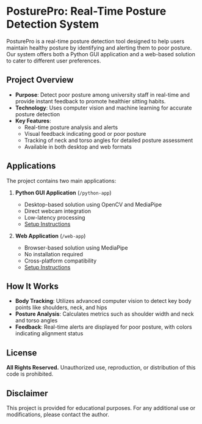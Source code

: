 # PosturePro: Real-Time Posture Detection System

PosturePro is a real-time posture detection tool designed to help users maintain healthy posture by identifying and alerting them to poor posture. Our system offers both a Python GUI application and a web-based solution to cater to different user preferences.

## Project Overview

- **Purpose**: Detect poor posture among university staff in real-time and provide instant feedback to promote healthier sitting habits.
- **Technology**: Uses computer vision and machine learning for accurate posture detection
- **Key Features**:
  - Real-time posture analysis and alerts
  - Visual feedback indicating good or poor posture
  - Tracking of neck and torso angles for detailed posture assessment
  - Available in both desktop and web formats

## Applications

The project contains two main applications:

1. **Python GUI Application** (`/python-app`)
   - Desktop-based solution using OpenCV and MediaPipe
   - Direct webcam integration
   - Low-latency processing
   - [Setup Instructions](./python-app/README.md)

2. **Web Application** (`/web-app`)
   - Browser-based solution using MediaPipe
   - No installation required
   - Cross-platform compatibility
   - [Setup Instructions](./web-app/README.md)

## How It Works

- **Body Tracking**: Utilizes advanced computer vision to detect key body points like shoulders, neck, and hips
- **Posture Analysis**: Calculates metrics such as shoulder width and neck and torso angles
- **Feedback**: Real-time alerts are displayed for poor posture, with colors indicating alignment status

## License

**All Rights Reserved.** Unauthorized use, reproduction, or distribution of this code is prohibited.

## Disclaimer

This project is provided for educational purposes. For any additional use or modifications, please contact the author.
